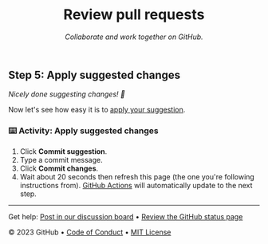 <header>

<!--
  <<< Author notes: Course header >>>
  Include a 1280×640 image, course title in sentence case, and a concise description in emphasis.
  In your repository settings: enable template repository, add your 1280×640 social image, auto delete head branches.
  Add your open source license, GitHub uses MIT license.
-->

# Review pull requests

_Collaborate and work together on GitHub._

</header>

<!--
  <<< Author notes: Step 5 >>>
  Start this step by acknowledging the previous step.
  Define term and link to docs.github.com.
-->

## Step 5: Apply suggested changes

_Nicely done suggesting changes! :partying_face:_

Now let's see how easy it is to [apply your suggestion](https://docs.github.com/en/pull-requests/collaborating-with-pull-requests/reviewing-changes-in-pull-requests/incorporating-feedback-in-your-pull-request).

### :keyboard: Activity: Apply suggested changes

1. Click **Commit suggestion**.
1. Type a commit message.
1. Click **Commit changes**.
1. Wait about 20 seconds then refresh this page (the one you're following instructions from). [GitHub Actions](https://docs.github.com/en/actions) will automatically update to the next step.

<footer>

<!--
  <<< Author notes: Footer >>>
  Add a link to get support, GitHub status page, code of conduct, license link.
-->

---

Get help: [Post in our discussion board](https://github.com/orgs/skills/discussions/categories/review-pull-requests) &bull; [Review the GitHub status page](https://www.githubstatus.com/)


&copy; 2023 GitHub &bull; [Code of Conduct](https://www.contributor-covenant.org/version/2/1/code_of_conduct/code_of_conduct.md) &bull; [MIT License](https://gh.io/mit)

</footer>
